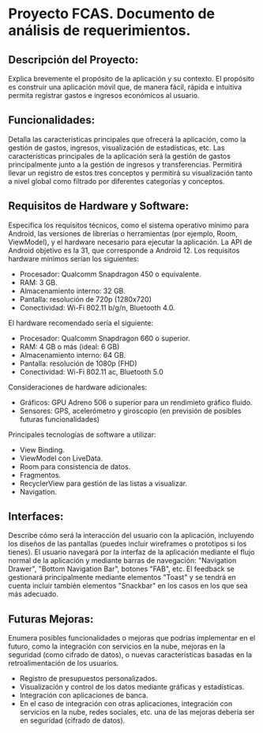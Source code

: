 # Proyecto FCAS. Documento de análisis de requerimientos.

## Descripción del Proyecto:

Explica brevemente el propósito de la aplicación y su contexto.
El propósito es construir una aplicación móvil que, de manera fácil, rápida e intuitiva permita registrar gastos e ingresos económicos al usuario.

## Funcionalidades:

Detalla las características principales que ofrecerá la aplicación, como la gestión de gastos, ingresos, visualización de estadísticas, etc.
Las características principales de la aplicación será la gestión de gastos principalmente junto a la gestión de ingresos y transferencias. Permitirá llevar un registro de estos tres conceptos y permitirá su visualización tanto a nivel global como filtrado por diferentes categorías y conceptos.

## Requisitos de Hardware y Software:

Especifica los requisitos técnicos, como el sistema operativo mínimo para Android, las versiones de librerías o herramientas (por ejemplo, Room, ViewModel), y el hardware necesario para ejecutar la aplicación.
La API de Android objetivo es la 31, que corresponde a Android 12. Los requisitos hardware mínimos serían los siguientes:
- Procesador: Qualcomm Snapdragon 450 o equivalente.
- RAM: 3 GB.
- Almacenamiento interno: 32 GB.
- Pantalla: resolución de 720p (1280x720)
- Conectividad: Wi-Fi 802.11 b/g/n, Bluetooth 4.0.

El hardware recomendado sería el siguiente:
- Procesador: Qualcomm Snapdragon 660 o superior.
- RAM: 4 GB o más (ideal: 6 GB)
- Almacenamiento interno: 64 GB.
- Pantalla: resolución de 1080p (FHD)
- Conectividad: Wi-Fi 802.11 ac, Bluetooth 5.0

Consideraciones de hardware adicionales:
- Gráficos: GPU Adreno 506 o superior para un rendimieto gráfico fluido.
- Sensores: GPS, acelerómetro y giroscopio (en previsión de posibles futuras funcionalidades)

Principales tecnologías de software a utilizar:
- View Binding.
- ViewModel con LiveData.
- Room para consistencia de datos.
- Fragmentos.
- RecyclerView para gestión de las listas a visualizar.
- Navigation.

## Interfaces:

Describe cómo será la interacción del usuario con la aplicación, incluyendo los diseños de las pantallas (puedes incluir wireframes o prototipos si los tienes).
El usuario navegará por la interfaz de la aplicación mediante el flujo normal de la aplicación y mediante barras de navegación: "Navigation Drawer", "Bottom Navigation Bar", botones "FAB", etc.
El feedback se gestionará principalmente mediante elementos "Toast" y se tendrá en cuenta incluir también elementos "Snackbar" en los casos en los que sea más adecuado.

## Futuras Mejoras:

Enumera posibles funcionalidades o mejoras que podrías implementar en el futuro, como la integración con servicios en la nube, mejoras en la seguridad (como cifrado de datos), o nuevas características basadas en la retroalimentación de los usuarios.
- Registro de presupuestos personalizados.
- Visualización y control de los datos mediante gráficas y estadísticas.
- Integración con aplicaciones de banca.
- En el caso de integración con otras aplicaciones, integración con servicios en la nube, redes sociales, etc. una de las mejoras debería ser en seguridad (cifrado de datos).